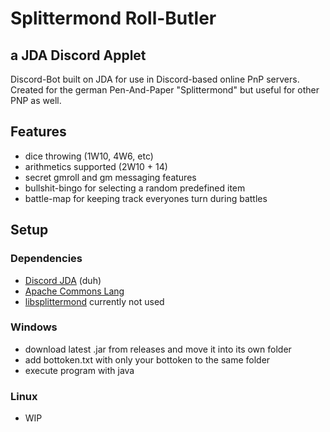 # Splittermond Roll-Butler
## a JDA Discord Applet
Discord-Bot built on JDA for use in Discord-based online PnP servers. Created for the german Pen-And-Paper "Splittermond" but useful for other PNP as well.

## Features
* dice throwing (1W10, 4W6, etc)
* arithmetics supported (2W10 + 14)
* secret gmroll and gm messaging features
* bullshit-bingo for selecting a random predefined item
* battle-map for keeping track everyones turn during battles

## Setup
### Dependencies
- [Discord JDA](https://github.com/DV8FromTheWorld/JDA.git) (duh)
- [Apache Commons Lang](https://mvnrepository.com/artifact/org.apache.commons/commons-lang3)
- [libsplittermond](https://www.rpgframework.de/index.php/de/entwicklung/libsplittermond/) currently not used

### Windows
- download latest .jar from releases and move it into its own folder
- add bottoken.txt with only your bottoken to the same folder
- execute program with java

### Linux
- WIP


